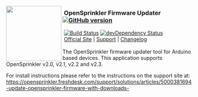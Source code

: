 <img align="left" height="150" src="http://albahra.com/opensprinkler/icon-new.png"><h3>&nbsp;OpenSprinkler Firmware Updater [![GitHub version](https://badge.fury.io/gh/salbahra%2FOpenSprinkler-Firmware-Updater.svg)](http://badge.fury.io/gh/salbahra%2FOpenSprinkler-Firmware-Updater)</h3>
&nbsp;[![Build Status](https://api.travis-ci.org/salbahra/OpenSprinkler-Firmware-Updater.svg?branch=master)](https://travis-ci.org/) [![devDependency Status](https://david-dm.org/salbahra/OpenSprinkler-Firmware-Updater/dev-status.svg)](https://david-dm.org/salbahra/OpenSprinkler-Firmware-Updater#info=devDependencies)  
&nbsp;[Official Site][official] | [Support][help] | [Changelog][changelog]  
<br>
The OpenSprinkler firmware updater tool for Arduino based devices. This application supports OpenSprinkler v2.0, v2.1, v2.2 and v2.3.

For install instructions please refer to the instructions on the support site at: https://opensprinkler.freshdesk.com/support/solutions/articles/5000381694-update-opensprinkler-firmware-with-downloads-

[official]: https://opensprinkler.com
[help]: http://support.opensprinkler.com
[changelog]: https://github.com/salbahra/OpenSprinkler-FW-Updater/releases
